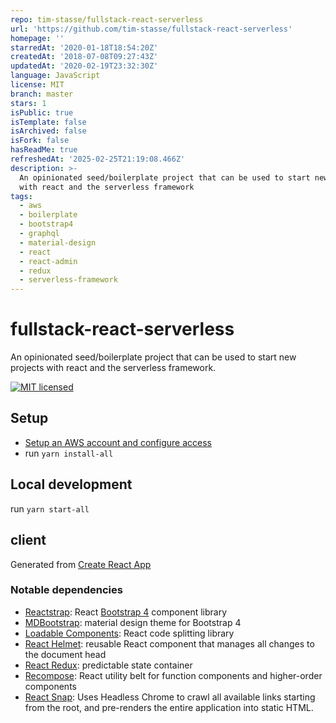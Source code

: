 ```yaml
---
repo: tim-stasse/fullstack-react-serverless
url: 'https://github.com/tim-stasse/fullstack-react-serverless'
homepage: ''
starredAt: '2020-01-18T18:54:20Z'
createdAt: '2018-07-08T09:27:43Z'
updatedAt: '2020-02-19T23:32:30Z'
language: JavaScript
license: MIT
branch: master
stars: 1
isPublic: true
isTemplate: false
isArchived: false
isFork: false
hasReadMe: true
refreshedAt: '2025-02-25T21:19:08.466Z'
description: >-
  An opinionated seed/boilerplate project that can be used to start new projects
  with react and the serverless framework
tags:
  - aws
  - boilerplate
  - bootstrap4
  - graphql
  - material-design
  - react
  - react-admin
  - redux
  - serverless-framework
---
```


# fullstack-react-serverless

An opinionated seed/boilerplate project that can be used to start new projects with react and the serverless framework.

[![MIT licensed](https://img.shields.io/badge/license-MIT-blue.svg)](https://raw.githubusercontent.com/tim-stasse/fullstack-react-serverless/master/LICENSE)

## Setup

- [Setup an AWS account and configure access](https://serverless.com/framework/docs/providers/aws/guide/credentials)
- run `yarn install-all`

## Local development

run `yarn start-all`

## client

Generated from [Create React App](https://github.com/facebookincubator/create-react-app)

### Notable dependencies

- [Reactstrap](https://reactstrap.github.io): React [Bootstrap 4](https://getbootstrap.com) component library
- [MDBootstrap](https://mdbootstrap.com): material design theme for Bootstrap 4
- [Loadable Components](https://www.smooth-code.com/open-source/loadable-components): React code splitting library
- [React Helmet](https://github.com/nfl/react-helmet): reusable React component that manages all changes to the document head
- [React Redux](https://react-redux.js.org): predictable state container
- [Recompose](https://github.com/acdlite/recompose): React utility belt for function components and higher-order components
- [React Snap](https://github.com/stereobooster/react-snap): Uses Headless Chrome to crawl all available links starting from the root, and pre-renders the entire application into static HTML.
